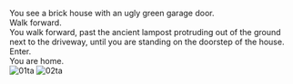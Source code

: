 You see a brick house with an ugly green garage door.  
Walk forward.  
You walk forward, past the ancient lampost protruding out of the ground next to the driveway, until you are standing on the doorstep of the house.  
Enter.  
You are home.  
![01ta](https://github.com/user-attachments/assets/5444f1f6-1c5e-4a84-9cc3-1f9383ed89d0)
![02ta](https://github.com/user-attachments/assets/00486cf8-5bf0-4792-bedb-51ffc1d08928)
